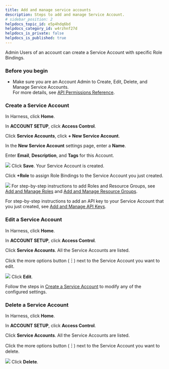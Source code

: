 ```yaml
---
title: Add and manage service accounts
description: Steps to add and manage Service Account.
# sidebar_position: 2
helpdocs_topic_id: e5p4hdq6bd
helpdocs_category_id: w4rzhnf27d
helpdocs_is_private: false
helpdocs_is_published: true
---
```


Admin Users of an account can create a Service Account with specific Role Bindings.


### Before you begin
* Make sure you are an Account Admin to Create, Edit, Delete, and Manage Service Accounts.  
For more details, see [API Permissions Reference](../4_Role-Based-Access-Control/ref-access-management/api-permissions-reference.md).

### Create a Service Account

In Harness, click **Home**.

In **ACCOUNT SETUP**, click **Access Control**.

Click **Service Accounts**, click **+ New Service Account**.

In the **New Service Account** settings page, enter a **Name**.

Enter **Email**, **Description**, and **Tags** for this Account.

![](./static/add-and-manage-service-account-45.png)
Click **Save**. Your Service Account is created.

Click **+Role** to assign Role Bindings to the Service Account you just created.

![](./static/add-and-manage-service-account-46.png)
For step-by-step instructions to add Roles and Resource Groups, see [Add and Manage Roles](../role-based-access-control/add-manage-roles) and [Add and Manage Resource Groups](../4_Role-Based-Access-Control/8-add-resource-groups.md).

For step-by-step instructions to add an API key to your Service Account that you just created, see [Add and Manage API Keys](./7-add-and-manage-api-keys.md).

### Edit a Service Account

In Harness, click **Home**.

In **ACCOUNT SETUP**, click **Access Control**.

Click **Service Accounts**. All the Service Accounts are listed.

Click the more options button (**︙**) next to the Service Account you want to edit.

![](./static/add-and-manage-service-account-47.png)
Click **Edit**.

Follow the steps in [Create a Service Account](/docs/platform/User-Management/add-and-manage-service-account) to modify any of the configured settings.

### Delete a Service Account

In Harness, click **Home**.

In **ACCOUNT SETUP**, click **Access Control**.

Click **Service Accounts**. All the Service Accounts are listed.

Click the more options button (**︙**) next to the Service Account you want to delete.

![](./static/add-and-manage-service-account-48.png)
Click **Delete**.

